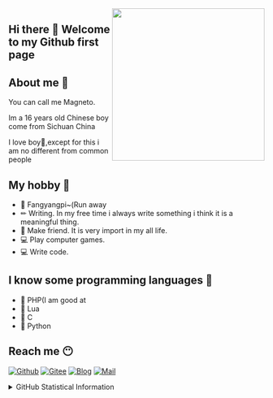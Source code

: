 <img align="right"  width="300" height="300" src="https://q1.qlogo.cn/g?b=qq&nk=2357307393&s=640">

## Hi there 👋 Welcome to my Github first page

## About me 🤔

You can call me Magneto.

Im a 16 years old Chinese boy come from Sichuan China

I love boy🌈,except for this i am no different from common people

## My hobby 🧡

- 🤣 Fangyangpi~(Run away
- ✏  Writing. In my free time i always write something i think it is a meaningful thing.
- 🤝 Make friend. It is very import in my all life.
- 💻 Play computer games.
- 💻 Write code.

## I know some programming languages 🤖

- 🍓 PHP(I am good at
- 🍓 Lua
- 🍓 C
- 🍓 Python

## Reach me 😶
[![Github](https://img.shields.io/github/followers/ouyangyanhuo?style=for-the-badge&logo=github)](https://github.com/ouyangyanhuo)
[![Gitee](https://img.shields.io/badge/Gitee-Magnetokuwan-red?style=for-the-badge&logo=gitee)](https://gitee.com/Magnetokuwan)
[![Blog](https://img.shields.io/badge/Blog-幸吾有志-blue?style=for-the-badge)](https://www.symbk.cn/)
[![Mail](https://img.shields.io/badge/EMAIL-magento@88.com-e?style=for-the-badge)](mailto:magento@88.com)

<details>
  
<summary>GitHub Statistical Information</summary>
<br><br>
  
<img align="center" width="51%" src="https://github-readme-stats.vercel.app/api/top-langs/?username=ouyangyanhuo&show_icons=true" />
<br><br>
<img align="center" src="https://github-readme-stats.anuraghazra1.vercel.app/api?username=ouyangyanhuo&show_icons=true" />
<br><br>
 
<img align="center" src="https://cdn.jsdelivr.net/gh/fyhgay/CDNS@latest/2021/07/16/1c0bb6fd8b5029f886b799a162b1d1ba.png">

</details>
